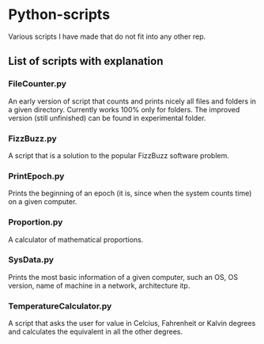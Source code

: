 # Python-scripts
Various scripts I have made that do not fit into any other rep.

## List of scripts with explanation

### FileCounter.py
An early version of script that counts and prints nicely all files and folders in a given directory. Currently works 100% only for folders. The improved version (still unfinished) can be found in experimental folder.

### FizzBuzz.py
A script that is a solution to the popular FizzBuzz software problem.

### PrintEpoch.py
Prints the beginning of an epoch (it is, since when the system counts time) on a given computer.

### Proportion.py
A calculator of mathematical proportions.

### SysData.py
Prints the most basic information of a given computer, such an OS, OS version, name of machine in a network, architecture itp.

### TemperatureCalculator.py
A script that asks the user for value in Celcius, Fahrenheit or Kalvin degrees and calculates the equivalent in all the other degrees.
